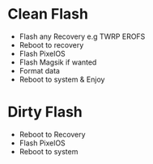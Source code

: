 # Clean Flash
- Flash any Recovery e.g TWRP EROFS
- Reboot to recovery
- Flash PixelOS
- Flash Magsik if wanted
- Format data
- Reboot to system & Enjoy



# Dirty Flash
- Reboot to Recovery
- Flash PixelOS
- Reboot to system
